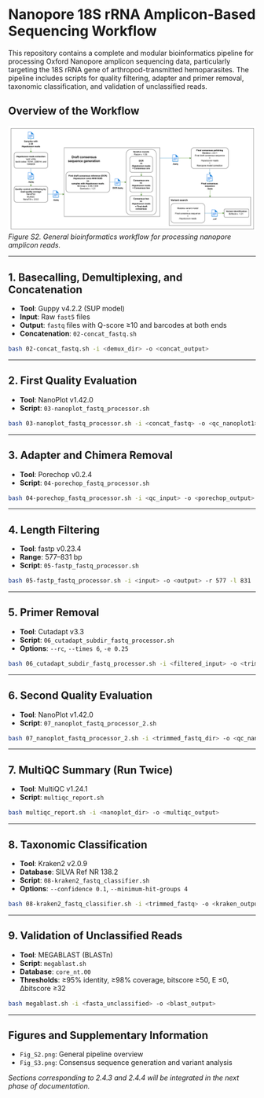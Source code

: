 # Nanopore 18S rRNA Amplicon-Based Sequencing Workflow

This repository contains a complete and modular bioinformatics pipeline for processing Oxford Nanopore amplicon sequencing data, particularly targeting the 18S rRNA gene of arthropod-transmitted hemoparasites. The pipeline includes scripts for quality filtering, adapter and primer removal, taxonomic classification, and validation of unclassified reads.

## Overview of the Workflow

![Workflow overview](./Fig_S2.png)
*Figure S2. General bioinformatics workflow for processing nanopore amplicon reads.*

---

## 1. Basecalling, Demultiplexing, and Concatenation

* **Tool**: Guppy v4.2.2 (SUP model)
* **Input**: Raw `fast5` files
* **Output**: `fastq` files with Q-score ≥10 and barcodes at both ends
* **Concatenation**: `02-concat_fastq.sh`

```bash
bash 02-concat_fastq.sh -i <demux_dir> -o <concat_output>
```

---

## 2. First Quality Evaluation

* **Tool**: NanoPlot v1.42.0
* **Script**: `03-nanoplot_fastq_processor.sh`

```bash
bash 03-nanoplot_fastq_processor.sh -i <concat_fastq> -o <qc_nanoplot1>
```

---

## 3. Adapter and Chimera Removal

* **Tool**: Porechop v0.2.4
* **Script**: `04-porechop_fastq_processor.sh`

```bash
bash 04-porechop_fastq_processor.sh -i <qc_input> -o <porechop_output>
```

---

## 4. Length Filtering

* **Tool**: fastp v0.23.4
* **Range**: 577–831 bp
* **Script**: `05-fastp_fastq_processor.sh`

```bash
bash 05-fastp_fastq_processor.sh -i <input> -o <output> -r 577 -l 831
```

---

## 5. Primer Removal

* **Tool**: Cutadapt v3.3
* **Script**: `06_cutadapt_subdir_fastq_processor.sh`
* **Options**: `--rc`, `--times 6`, `-e 0.25`

```bash
bash 06_cutadapt_subdir_fastq_processor.sh -i <filtered_input> -o <trimmed_output>
```

---

## 6. Second Quality Evaluation

* **Tool**: NanoPlot v1.42.0
* **Script**: `07_nanoplot_fastq_processor_2.sh`

```bash
bash 07_nanoplot_fastq_processor_2.sh -i <trimmed_fastq_dir> -o <qc_nanoplot2>
```

---

## 7. MultiQC Summary (Run Twice)

* **Tool**: MultiQC v1.24.1
* **Script**: `multiqc_report.sh`

```bash
bash multiqc_report.sh -i <nanoplot_dir> -o <multiqc_output>
```

---

## 8. Taxonomic Classification

* **Tool**: Kraken2 v2.0.9
* **Database**: SILVA Ref NR 138.2
* **Script**: `08-kraken2_fastq_classifier.sh`
* **Options**: `--confidence 0.1`, `--minimum-hit-groups 4`

```bash
bash 08-kraken2_fastq_classifier.sh -i <trimmed_fastq> -o <kraken_output> -d <kraken_db>
```

---

## 9. Validation of Unclassified Reads

* **Tool**: MEGABLAST (BLASTn)
* **Script**: `megablast.sh`
* **Database**: `core_nt.00`
* **Thresholds**: ≥95% identity, ≥98% coverage, bitscore ≥50, E ≤0, Δbitscore ≥32

```bash
bash megablast.sh -i <fasta_unclassified> -o <blast_output>
```

---

## Figures and Supplementary Information

* `Fig_S2.png`: General pipeline overview
* `Fig_S3.png`: Consensus sequence generation and variant analysis

*Sections corresponding to 2.4.3 and 2.4.4 will be integrated in the next phase of documentation.*
